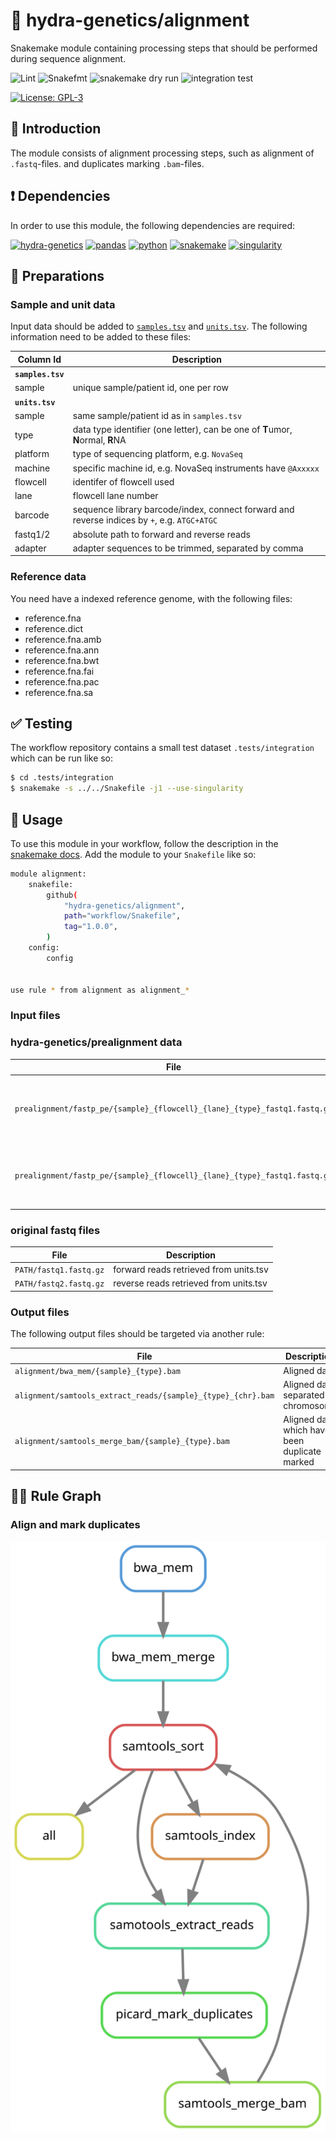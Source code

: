# :snake: hydra-genetics/alignment

Snakemake module containing processing steps that should be performed during sequence alignment.

![Lint](https://github.com/hydra-genetics/alignment/actions/workflows/lint.yaml/badge.svg?branch=develop)
![Snakefmt](https://github.com/hydra-genetics/alignment/actions/workflows/snakefmt.yaml/badge.svg?branch=develop)
![snakemake dry run](https://github.com/hydra-genetics/alignment/actions/workflows/snakemake-dry-run.yaml/badge.svg?branch=develop)
![integration test](https://github.com/hydra-genetics/alignment/actions/workflows/integration1.yaml/badge.svg?branch=develop)

[![License: GPL-3](https://img.shields.io/badge/License-GPL3-yellow.svg)](https://opensource.org/licenses/gpl-3.0.html)

## :speech_balloon: Introduction

The module consists of alignment processing steps, such as alignment of `.fastq`-files. and duplicates marking
`.bam`-files.

## :heavy_exclamation_mark: Dependencies

In order to use this module, the following dependencies are required:

[![hydra-genetics](https://img.shields.io/badge/hydragenetics-v0.7.0-blue)](https://github.com/hydra-genetics/)
[![pandas](https://img.shields.io/badge/pandas-1.3.1-blue)](https://pandas.pydata.org/)
[![python](https://img.shields.io/badge/python-3.8-blue)](https://www.python.org/)
[![snakemake](https://img.shields.io/badge/snakemake-6.10.0-blue)](https://snakemake.readthedocs.io/en/stable/)
[![singularity](https://img.shields.io/badge/singularity-3.0.0-blue)](https://sylabs.io/docs/)

## :school_satchel: Preparations

### Sample and unit data

Input data should be added to [`samples.tsv`](https://github.com/hydra-genetics/prealignment/blob/develop/config/samples.tsv)
and [`units.tsv`](https://github.com/hydra-genetics/prealignment/blob/develop/config/units.tsv).
The following information need to be added to these files:

| Column Id | Description |
| --- | --- |
| **`samples.tsv`** |
| sample | unique sample/patient id, one per row |
| **`units.tsv`** |
| sample | same sample/patient id as in `samples.tsv` |
| type | data type identifier (one letter), can be one of **T**umor, **N**ormal, **R**NA |
| platform | type of sequencing platform, e.g. `NovaSeq` |
| machine | specific machine id, e.g. NovaSeq instruments have `@Axxxxx` |
| flowcell | identifer of flowcell used |
| lane | flowcell lane number |
| barcode | sequence library barcode/index, connect forward and reverse indices by `+`, e.g. `ATGC+ATGC` |
| fastq1/2 | absolute path to forward and reverse reads |
| adapter | adapter sequences to be trimmed, separated by comma |

### Reference data

You need have a indexed reference genome, with the following files:
- reference.fna
- reference.dict
- reference.fna.amb
- reference.fna.ann
- reference.fna.bwt
- reference.fna.fai
- reference.fna.pac
- reference.fna.sa


## :white_check_mark: Testing

The workflow repository contains a small test dataset `.tests/integration` which can be run like so:

```bash
$ cd .tests/integration
$ snakemake -s ../../Snakefile -j1 --use-singularity
```

## :rocket: Usage

To use this module in your workflow, follow the description in the
[snakemake docs](https://snakemake.readthedocs.io/en/stable/snakefiles/modularization.html#modules).
Add the module to your `Snakefile` like so:

```bash
module alignment:
    snakefile:
        github(
            "hydra-genetics/alignment",
            path="workflow/Snakefile",
            tag="1.0.0",
        )
    config:
        config


use rule * from alignment as alignment_*
```

### Input files

### hydra-genetics/prealignment data

| File | Description |
|---|---|
| `prealignment/fastp_pe/{sample}_{flowcell}_{lane}_{type}_fastq1.fastq.gz` | Merged and possibly trimmed foward reads |
| `prealignment/fastp_pe/{sample}_{flowcell}_{lane}_{type}_fastq1.fastq.gz` | Merged and possibly trimmed reverse reads |


### original fastq files

| File | Description |
|---|---|
| `PATH/fastq1.fastq.gz` | forward reads retrieved from units.tsv |
| `PATH/fastq2.fastq.gz` | reverse reads retrieved from units.tsv |


### Output files

The following output files should be targeted via another rule:

| File | Description |
|---|---|
| `alignment/bwa_mem/{sample}_{type}.bam` | Aligned data |
| `alignment/samtools_extract_reads/{sample}_{type}_{chr}.bam` | Aligned data separated by chromosome |
| `alignment/samtools_merge_bam/{sample}_{type}.bam` | Aligned data which have been duplicate marked |

## :judge: Rule Graph

### Align and mark duplicates

![rule_graph](images/alignment_mark_duplicates.svg)
